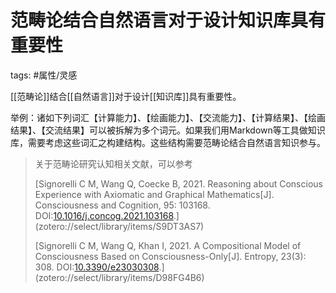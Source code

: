 # 范畴论结合自然语言对于设计知识库具有重要性



tags: #属性/灵感 

[[范畴论]]结合[[自然语言]]对于设计[[知识库]]具有重要性。

举例：诸如下列词汇【计算能力】、【绘画能力】、【交流能力】、【计算结果】、【绘画结果】、【交流结果】可以被拆解为多个词元。如果我们用Markdown等工具做知识库，需要考虑这些词汇之构建结构。这些结构需要范畴论结合自然语言知识参与。

> 关于范畴论研究认知相关文献，可以参考
> 
> [Signorelli C M, Wang Q, Coecke B, 2021. Reasoning about Conscious Experience with Axiomatic and Graphical Mathematics[J]. Consciousness and Cognition, 95: 103168. DOI:[10.1016/j.concog.2021.103168](https://doi.org/10.1016/j.concog.2021.103168).](zotero://select/library/items/S9DT3AS7)
> 
> 
> [Signorelli C M, Wang Q, Khan I, 2021. A Compositional Model of Consciousness Based on Consciousness-Only[J]. Entropy, 23(3): 308. DOI:[10.3390/e23030308](https://doi.org/10.3390/e23030308).](zotero://select/library/items/D98FG4B6)